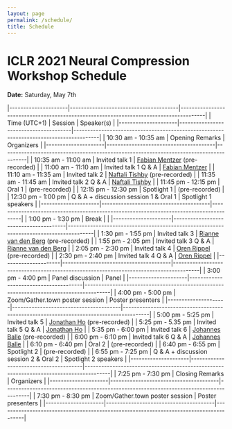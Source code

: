 ```yaml
---
layout: page
permalink: /schedule/
title: Schedule
---
```


# ICLR 2021 Neural Compression Workshop Schedule
**Date:** Saturday, May 7th

|---------------------|---------------------------------------|---------------------------------------------------------------------------------------|
| Time (UTC+1)        | Session                               | Speaker(s)                                                                            |
|---------------------|---------------------------------------|---------------------------------------------------------------------------------------|
| 10:30 am - 10:35 am | Opening Remarks                       | Organizers                                                                            |
|---------------------|---------------------------------------|---------------------------------------------------------------------------------------|
| 10:35 am - 11:00 am | Invited talk 1                        | [Fabian Mentzer](https://fmentzer.github.io) (pre-recorded)                           |
| 11:00 am - 11:10 am | Invited talk 1 Q & A                  | [Fabian Mentzer](https://fmentzer.github.io)                                          |
| 11:10 am - 11:35 am | Invited talk 2                        | [Naftali Tishby](https://elsc.huji.ac.il/faculty-staff/naftali-tishby) (pre-recorded) |
| 11:35 am - 11:45 am | Invited talk 2 Q & A                  | [Naftali Tishby](https://elsc.huji.ac.il/faculty-staff/naftali-tishby)                |
| 11:45 pm - 12:15 pm | Oral 1                                | (pre-recorded)                                                                        |
| 12:15 pm - 12:30 pm | Spotlight 1                           | (pre-recorded)                                                                        |
| 12:30 pm - 1:00 pm  | Q & A + discussion session 1 & Oral 1 | Spotlight 1 speakers                                                                  |
|---------------------|---------------------------------------|---------------------------------------------------------------------------------------|
| 1:00 pm - 1:30 pm   | Break                                 |                                                                                       |
|---------------------|---------------------------------------|---------------------------------------------------------------------------------------|
| 1:30 pm - 1:55 pm   | Invited talk 3                        | [Rianne van den Berg](https://riannevdberg.github.io) (pre-recorded)                  |
| 1:55 pm - 2:05 pm   | Invited talk 3 Q & A                  | [Rianne van den Berg](https://riannevdberg.github.io)                                 |
| 2:05 pm - 2:30 pm   | Invited talk 4                        | [Oren Rippel](https://www.orenrippel.com) (pre-recorded)                              |
| 2:30 pm - 2:40 pm   | Invited talk 4 Q & A                  | [Oren Rippel](https://www.orenrippel.com)                                             |
|---------------------|---------------------------------------|---------------------------------------------------------------------------------------|
| 3:00 pm - 4:00 pm   | Panel discussion                      | Panel                                                                                 |
|---------------------|---------------------------------------|---------------------------------------------------------------------------------------|
| 4:00 pm - 5:00 pm   | Zoom/Gather.town poster session       | Poster presenters                                                                     |
|---------------------|---------------------------------------|---------------------------------------------------------------------------------------|
| 5:00 pm - 5:25 pm   | Invited talk 5                        | [Jonathan Ho](http://www.jonathanho.me) (pre-recorded)                                |
| 5:25 pm - 5.35 pm   | Invited talk 5 Q & A                  | [Jonathan Ho](http://www.jonathanho.me)                                               |
| 5:35 pm - 6:00 pm   | Invited talk 6                        | [Johannes Balle](https://balle.io) (pre-recorded)                                     |
| 6:00 pm - 6:10 pm   | Invited talk 6 Q & A                  | [Johannes Balle](https://balle.io)                                                     |
| 6:10 pm - 6:40 pm   | Oral 2                                | (pre-recorded)                                                                        |
| 6:40 pm - 6:55 pm   | Spotlight 2                           | (pre-recorded)                                                                        |
| 6:55 pm - 7:25 pm   | Q & A + discussion session 2 & Oral 2 | Spotlight 2 speakers                                                                  |
|---------------------|---------------------------------------|---------------------------------------------------------------------------------------|
| 7:25 pm - 7:30 pm   | Closing Remarks                       | Organizers                                                                            |
|---------------------|---------------------------------------|---------------------------------------------------------------------------------------|
| 7:30 pm - 8:30 pm   | Zoom/Gather.town poster session       | Poster presenters                                                                     |
|---------------------|---------------------------------------|---------------------------------------------------------------------------------------|
